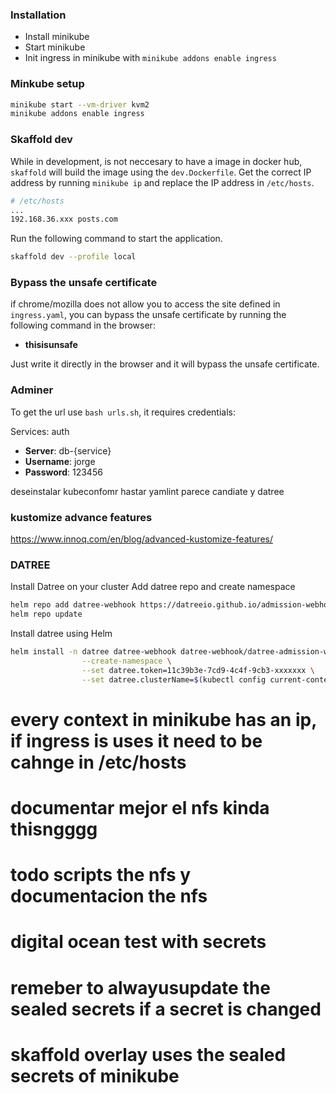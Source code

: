 ### Installation
- Install minikube
- Start minikube
- Init ingress in minikube with `minikube addons enable ingress`

### Minkube setup
```bash
minikube start --vm-driver kvm2
minikube addons enable ingress
```

### Skaffold dev
While in development, is not neccesary to have a image in docker hub, `skaffold` will build 
the image using the `dev.Dockerfile`.
Get the correct IP address by running `minikube ip` and replace the IP address in `/etc/hosts`.

```bash
# /etc/hosts
...
192.168.36.xxx posts.com
```
Run the following command to start the application.
```bash
skaffold dev --profile local
```


### Bypass the unsafe certificate
if chrome/mozilla does not allow you to access the site defined in `ingress.yaml`, you can bypass 
the unsafe 
certificate 
by running the following command in the browser:
- **thisisunsafe**

Just write it directly in the browser and it will bypass the unsafe certificate.

### Adminer
To get the url use `bash urls.sh`, it requires credentials:

Services: auth
- **Server**: db-{service}
- **Username**: jorge
- **Password**: 123456 




deseinstalar kubeconfomr
  hastar yamlint parece candiate y datree

### kustomize advance features
https://www.innoq.com/en/blog/advanced-kustomize-features/

### DATREE
Install Datree on your cluster
Add datree repo and create namespace
```bash
helm repo add datree-webhook https://datreeio.github.io/admission-webhook-datree
helm repo update
```
Install datree using Helm
```bash
helm install -n datree datree-webhook datree-webhook/datree-admission-webhook --debug \
                --create-namespace \
                --set datree.token=11c39b3e-7cd9-4c4f-9cb3-xxxxxxx \
                --set datree.clusterName=$(kubectl config current-context)
```


# every context in minikube has an ip, if ingress is uses it need to be cahnge in /etc/hosts


# documentar mejor el nfs kinda thisngggg

# todo scripts the nfs y documentacion the nfs
# digital ocean test with secrets 

# remeber to alwayusupdate the sealed secrets if a secret is changed
# skaffold overlay uses the sealed secrets of minikube